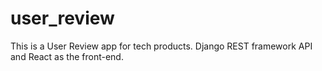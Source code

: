 # user_review
This is a User Review app for tech products. Django REST framework API and React as the front-end.

